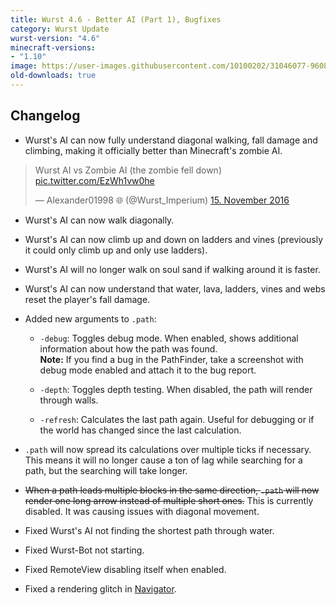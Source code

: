 ```yaml
---
title: Wurst 4.6 - Better AI (Part 1), Bugfixes
category: Wurst Update
wurst-version: "4.6"
minecraft-versions:
- "1.10"
image: https://user-images.githubusercontent.com/10100202/31046077-96085c42-a5f2-11e7-8299-143895a47534.jpg
old-downloads: true
---
```

## Changelog

- Wurst's AI can now fully understand diagonal walking, fall damage and climbing, making it officially better than Minecraft's zombie AI.

<blockquote class="twitter-tweet" data-lang="de"><p lang="de" dir="ltr">Wurst AI vs Zombie AI (the zombie fell down) <a href="https://t.co/EzWh1vw0he">pic.twitter.com/EzWh1vw0he</a></p>&mdash; Alexander01998 🌐 (@Wurst_Imperium) <a href="https://twitter.com/Wurst_Imperium/status/798635086916636672">15. November 2016</a></blockquote>
<script async src="//platform.twitter.com/widgets.js" charset="utf-8"></script>

- Wurst's AI can now walk diagonally.

- Wurst's AI can now climb up and down on ladders and vines (previously it could only climb up and only use ladders).

- Wurst's AI will no longer walk on soul sand if walking around it is faster.

- Wurst's AI can now understand that water, lava, ladders, vines and webs reset the player's fall damage.

- Added new arguments to `.path`:

  - `-debug`: Toggles debug mode. When enabled, shows additional information about how the path was found.  
**Note:** If you find a bug in the PathFinder, take a screenshot with debug mode enabled and attach it to the bug report.

  - `-depth`: Toggles depth testing. When disabled, the path will render through walls.

  - `-refresh`: Calculates the last path again. Useful for debugging or if the world has changed since the last calculation.

- `.path` will now spread its calculations over multiple ticks if necessary. This means it will no longer cause a ton of lag while searching for a path, but the searching will take longer.

- <del>When a path leads multiple blocks in the same direction, `.path` will now render one long arrow instead of multiple short ones.</del> This is currently disabled. It was causing issues with diagonal movement.

- Fixed Wurst's AI not finding the shortest path through water.

- Fixed Wurst-Bot not starting.

- Fixed RemoteView disabling itself when enabled.

- Fixed a rendering glitch in [Navigator](https://wurst.wiki/navigator).
